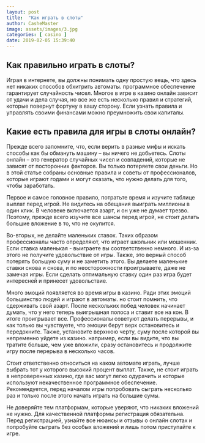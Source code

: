 ```yaml
---
layout: post
title:  "Как играть в слоты"
author: CasheMaster
image: assets/images/3.jpg
categories: [ casino ]
date: 2019-02-05 15:39:40
---
```


## Как правильно играть в слоты?

Играя в интернете, вы должны понимать одну простую вещь, что здесь нет никаких способов обхитрить автоматы. программное обеспечение гарантирует случайность чисел. Многое в игре в казино онлайн зависит от удачи и дела случая, но все же есть несколько правил и стратегий, которые повернут фортуну в вашу сторону. Если узнать правила и управлять своими финансами можно преумножить свои капиталы. 

## Какие есть правила для игры в слоты онлайн?

Прежде всего запомните, что, если верить в разные мифы и искать способы как бы обмануть машину – вы ничего не добьетесь. Слоты онлайн – это генератор случайных чисел и совпадений, которые не зависят от посторонних факторов. Вы только потеряете свои деньги. Но в этой статье собраны основные правила и советы от профессионалов, которые играют годами и могут сказать, что нужно делать для того, чтобы заработать. 

Первое и самое головное правило, потратьте время и изучите таблице выплат перед игрой. Не видитесь на обещания выиграть миллионы в один клик. В человеке включается азарт, и он уже не думает трезво. Поэтому, прежде всего изучите все шансы перед игрой, не стоит делать большие вложение в то, что не окупится.

Во-вторых, не делайте маленьких ставок. Таких образом профессионалы часто определяют, что играет школьник или мошенник. Если ставка маленькая - выиграете вы соответственно немного. И из-за этого не получите удовольствие от игры. Также, это верный способ потерять большую суму и не заметить этого. Вы делаете маленькие ставки снова и снова, и по неосторожности проигрываете, даже не замечая игры. Если сделать оптимальную ставку один раз игра будет интересней и принесет удовольствие. 

Много эмоций появляется во время игры в казино. Ради этих эмоций большинство людей и играют в автоматы. но стоит помнить, что сдерживать свой азарт. После нескольких побед человек начинает думать, что у него теперь выигрышная полоса и ставит все на кон. В итоге проигрывает все. Профессионалы советуют делать перерывы, и как только вы чувствуете, что эмоции берут верх остановитесь и передохните. Также, установите верхнюю черту, суму после которой вы непременно уйдете из казино. например, если вы видите, что вы тратите больше, чем уже вложили, сразу остановитесь и продолжите игру после перерыва в несколько часов.

Стоит ответственно относиться на каком автомате играть, лучше выбрать тот у которого высокий процент выплат. Также, не стоит играть в непроверенных казино, где вас могут легко одурачить и которые используют некачественное программное обеспечение. Рекомендуется, перед началом игры попробовать сыграть несколько раз и только после этого начать играть на большие сумы. 

Не доверяйте тем платформам, которые уверяют, что никаких вложений не нужно. Для качественной платформы регистрация обязательна. Перед регистрацией, узнайте все нюансы и отзывы о онлайн слотах и попробуйте сыграть без особых вложений и лишь потом приступайте к игре.

